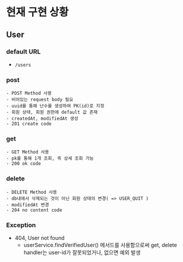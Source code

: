 # 현재 구현 상황

## User

### default URL
- `/users`

### post
    - POST Method 사용
    - 비어있는 request body 필요
    - uuid를 통해 난수를 생성하여 PK(id)로 지정
    - 회원 상태, 회원 권한에 default 값 존재
    - createdAt, modifiedAt 생성
    - 201 create code

### get
    - GET Method 사용
    - pk를 통해 1개 조회, 즉 상세 조회 가능
    - 200 ok code

### delete
    - DELETE Method 사용
    - db내에서 삭제되는 것이 아닌 회원 상태의 변경( => USER_QUIT )
    - modifiedAt 변경
    - 204 no content code

### Exception
- 404, User not found
  - userService.findVerifiedUser() 메서드를 사용함으로써 get, delete handler는 user-id가 잘못되었거나, 없으면 예외 발생